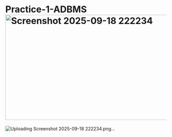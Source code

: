 # Practice-1-ADBMS<img width="1124" height="329" alt="Screenshot 2025-09-18 222234" src="https://github.com/user-attachments/assets/7955c21d-3f11-4c78-944f-b948f2ea274e" />
![Uploading Screenshot 2025-09-18 222234.png…]()
